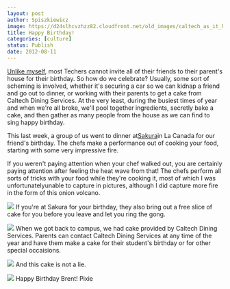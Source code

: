 ```yaml
---
layout: post
author: Spiszkiewicz
image: https://d24slhcvzhzz82.cloudfront.net/old_images/caltech_as_it_happens/6a0105349b8251970b016769148b9b970b.jpg
title: Happy Birthday! 
categories: [culture]
status: Publish
date: 2012-08-11
---
```


[Unlike myself](https://caltech.typepad.com/caltech_as_it_happens/2012/06/beaches-and-barbeques.html), most Techers cannot invite all of their friends to their parent's house for their birthday. So how do we celebrate?
Usually, some sort of scheming is involved, whether it's securing a car so we can kidnap a friend and go out to dinner, or working with their parents to get a cake from Caltech Dining Services. At the very least, during the busiest times of year and when we're all broke, we'll pool together ingredients, secretly bake a cake, and then gather as many people from the house as we can find to sing happy birthday.

This last week, a group of us went to dinner at[Sakura](https://sakurasteakhouse.com/)in La Canada for our friend's birthday. The chefs make a performance out of cooking your food, starting with some very impressive fire.

If you weren't paying attention when your chef walked out, you are certainly paying attention after feeling the heat wave from that! The chefs perform all sorts of tricks with your food while they're cooking it, most of which I was unfortunatelyunable to capture in pictures, although I did capture more fire in the form of this onion volcano.


![](https://d24slhcvzhzz82.cloudfront.net/old_images/caltech_as_it_happens/6a0105349b8251970b017743efa84f970d.jpg)
If you're at Sakura for your birthday, they also bring out a free slice of cake for you before you leave and let you ring the gong.


![](https://d24slhcvzhzz82.cloudfront.net/old_images/caltech_as_it_happens/6a0105349b8251970b01676914908e970b.jpg)
When we got back to campus, we had cake provided by Caltech Dining Services. Parents can contact Caltech Dining Services at any time of the year and have them make a cake for their student's birthday or for other special occaisions.


![](https://d24slhcvzhzz82.cloudfront.net/old_images/caltech_as_it_happens/6a0105349b8251970b0167691498f7970b.jpg)
And this cake is not a lie.


![](https://d24slhcvzhzz82.cloudfront.net/old_images/caltech_as_it_happens/6a0105349b8251970b017743efb129970d.jpg)
Happy Birthday Brent!
Pixie
